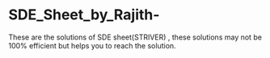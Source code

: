 # SDE_Sheet_by_Rajith-

These are the solutions of SDE sheet(STRIVER) , these solutions may not be 100% efficient but helps you to reach the solution. 
